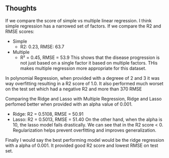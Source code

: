 ## Thoughts

If we compare the score of simple vs multiple linear regression. I think simple regression has a narrowed set of factors. If we compare the R2 and RMSE scores:
- Simple
    - R2: 0.23, RMSE: 63.7
- Multiple
    - R² = 0.45, RMSE = 53.9
This shows that the disease progression is not just based on a single factor it based on multiple factors. THis makes multiple regression more appropriate for this dataset. 

In polynomial Regression, when provided with a degreee of 2 and 3 it was way overfitting resulting in a R2 score of 1.0. It also performed much worset on the test set which had a negative R2 and more than 370 RMSE

Comparing the Ridge and Lasso with Multiple Regression, Ridge and Lasso perfomed better when provided with an alpha value of 0.001. 
- Ridge: R2 = 0.5108, RMSE = 50.91
- Lasso: R2 = 0.5013, RMSE = 51.40
On the other hand, when the alpha is 10, the lasso model fails drastically. We can see that in the R2 score < 0.
Regularization helps prevent overfitting and improves generalization. 

Finally I would say the best performing model would be the ridge regression with a alpha of 0.001. It provided good R2 score and lowest RMSE on test set. 


